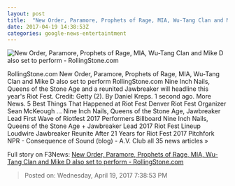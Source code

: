 ```yaml
---
layout: post
title:  "New Order, Paramore, Prophets of Rage, MIA, Wu-Tang Clan and Mike D also set to perform - RollingStone.com"
date: 2017-04-19 14:38:53Z
categories: google-news-entertaintment
---
```


![New Order, Paramore, Prophets of Rage, MIA, Wu-Tang Clan and Mike D also set to perform - RollingStone.com](http://img.wennermedia.com/social/nine-inch-nails-queens-stone-age-headline-riot-fest-2017-44fe618f-b6e6-419e-96e2-d1a6bc367df9.jpg)

RollingStone.com New Order, Paramore, Prophets of Rage, MIA, Wu-Tang Clan and Mike D also set to perform RollingStone.com Nine Inch Nails, Queens of the Stone Age and a reunited Jawbreaker will headline this year's Riot Fest. Credit: Getty (2). By Daniel Kreps. 1 second ago. More News. 5 Best Things That Happened at Riot Fest Denver Riot Fest Organizer Sean McKeough ... Nine Inch Nails, Queens of the Stone Age, Jawbreaker Lead First Wave of Riotfest 2017 Performers Billboard Nine Inch Nails, Queens of the Stone Age + Jawbreaker Lead 2017 Riot Fest Lineup Loudwire Jawbreaker Reunite After 21 Years for Riot Fest 2017 Pitchfork NPR - Consequence of Sound (blog) - A.V. Club all 35 news articles »


Full story on F3News: [New Order, Paramore, Prophets of Rage, MIA, Wu-Tang Clan and Mike D also set to perform - RollingStone.com](http://www.f3nws.com/n/XUZa3B)

> Posted on: Wednesday, April 19, 2017 7:38:53 PM
